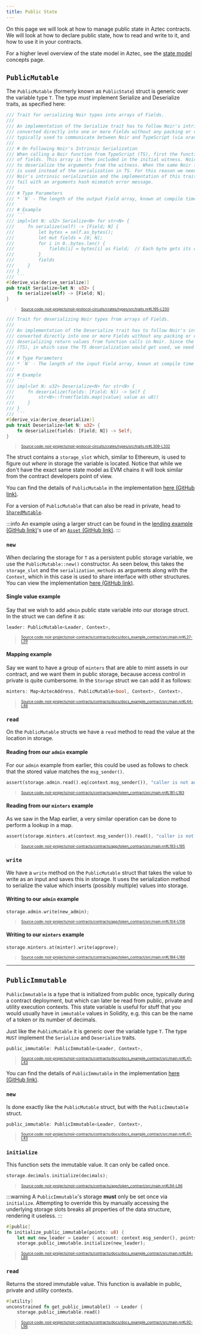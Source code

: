 ```yaml
---
title: Public State
---
```


On this page we will look at how to manage public state in Aztec contracts. We will look at how to declare public state, how to read and write to it, and how to use it in your contracts.

For a higher level overview of the state model in Aztec,  see the [state model](../../../../aztec/concepts/storage/state_model.md) concepts page.

## `PublicMutable`

The `PublicMutable` (formerly known as `PublicState`) struct is generic over the variable type `T`. The type _must_ implement Serialize and Deserialize traits, as specified here:

```rust title="serialize" showLineNumbers 
/// Trait for serializing Noir types into arrays of Fields.
///
/// An implementation of the Serialize trait has to follow Noir's intrinsic serialization (each member of a struct
/// converted directly into one or more Fields without any packing or compression). This trait (and Deserialize) are
/// typically used to communicate between Noir and TypeScript (via oracles and function arguments).
///
/// # On Following Noir's Intrinsic Serialization
/// When calling a Noir function from TypeScript (TS), first the function arguments are serialized into an array
/// of fields. This array is then included in the initial witness. Noir's intrinsic serialization is then used
/// to deserialize the arguments from the witness. When the same Noir function is called from Noir this Serialize trait
/// is used instead of the serialization in TS. For this reason we need to have a match between TS serialization,
/// Noir's intrinsic serialization and the implementation of this trait. If there is a mismatch, the function calls
/// fail with an arguments hash mismatch error message.
///
/// # Type Parameters
/// * `N` - The length of the output Field array, known at compile time
///
/// # Example
/// ```
/// impl<let N: u32> Serialize<N> for str<N> {
///     fn serialize(self) -> [Field; N] {
///         let bytes = self.as_bytes();
///         let mut fields = [0; N];
///         for i in 0..bytes.len() {
///             fields[i] = bytes[i] as Field;  // Each byte gets its own Field
///         }
///         fields
///     }
/// }
/// ```
#[derive_via(derive_serialize)]
pub trait Serialize<let N: u32> {
    fn serialize(self) -> [Field; N];
}
```
> <sup><sub><a href="https://github.com/AztecProtocol/aztec-packages/blob/v1.0.0/noir-projects/noir-protocol-circuits/crates/types/src/traits.nr#L195-L230" target="_blank" rel="noopener noreferrer">Source code: noir-projects/noir-protocol-circuits/crates/types/src/traits.nr#L195-L230</a></sub></sup>

```rust title="deserialize" showLineNumbers 
/// Trait for deserializing Noir types from arrays of Fields.
///
/// An implementation of the Deserialize trait has to follow Noir's intrinsic serialization (each member of a struct
/// converted directly into one or more Fields without any packing or compression). This trait is typically used when
/// deserializing return values from function calls in Noir. Since the same function could be called from TypeScript
/// (TS), in which case the TS deserialization would get used, we need to have a match between the 2.
///
/// # Type Parameters
/// * `N` - The length of the input Field array, known at compile time
///
/// # Example
/// ```
/// impl<let N: u32> Deserialize<N> for str<N> {
///     fn deserialize(fields: [Field; N]) -> Self {
///         str<N>::from(fields.map(|value| value as u8))
///     }
/// }
/// ```
#[derive_via(derive_deserialize)]
pub trait Deserialize<let N: u32> {
    fn deserialize(fields: [Field; N]) -> Self;
}
```
> <sup><sub><a href="https://github.com/AztecProtocol/aztec-packages/blob/v1.0.0/noir-projects/noir-protocol-circuits/crates/types/src/traits.nr#L309-L332" target="_blank" rel="noopener noreferrer">Source code: noir-projects/noir-protocol-circuits/crates/types/src/traits.nr#L309-L332</a></sub></sup>


The struct contains a `storage_slot` which, similar to Ethereum, is used to figure out _where_ in storage the variable is located. Notice that while we don't have the exact same state model as EVM chains it will look similar from the contract developers point of view.

You can find the details of `PublicMutable` in the implementation [here (GitHub link)](https://github.com/AztecProtocol/aztec-packages/blob/v1.0.0/noir-projects/aztec-nr/aztec/src/state_vars/public_mutable.nr).

For a version of `PublicMutable` that can also be read in private, head to [`SharedMutable`](./shared_state.md#sharedmutable).

:::info
An example using a larger struct can be found in the [lending example (GitHub link)](https://github.com/AztecProtocol/aztec-packages/tree/master/noir-projects/noir-contracts/contracts/app/lending_contract)'s use of an [`Asset` (GitHub link)](https://github.com/AztecProtocol/aztec-packages/tree/v1.0.0/noir-projects/noir-contracts/contracts/app/lending_contract/src/asset.nr).
:::

### `new`

When declaring the storage for `T` as a persistent public storage variable, we use the `PublicMutable::new()` constructor. As seen below, this takes the `storage_slot` and the `serialization_methods` as arguments along with the `Context`, which in this case is used to share interface with other structures. You can view the implementation [here (GitHub link)](https://github.com/AztecProtocol/aztec-packages/blob/v1.0.0/noir-projects/aztec-nr/aztec/src/state_vars/public_mutable.nr).

#### Single value example

Say that we wish to add `admin` public state variable into our storage struct. In the struct we can define it as:

```rust title="storage-leader-declaration" showLineNumbers 
leader: PublicMutable<Leader, Context>,
```
> <sup><sub><a href="https://github.com/AztecProtocol/aztec-packages/blob/v1.0.0/noir-projects/noir-contracts/contracts/docs/docs_example_contract/src/main.nr#L27-L29" target="_blank" rel="noopener noreferrer">Source code: noir-projects/noir-contracts/contracts/docs/docs_example_contract/src/main.nr#L27-L29</a></sub></sup>


#### Mapping example

Say we want to have a group of `minters` that are able to mint assets in our contract, and we want them in public storage, because access control in private is quite cumbersome. In the `Storage` struct we can add it as follows:

```rust title="storage-minters-declaration" showLineNumbers 
minters: Map<AztecAddress, PublicMutable<bool, Context>, Context>,
```
> <sup><sub><a href="https://github.com/AztecProtocol/aztec-packages/blob/v1.0.0/noir-projects/noir-contracts/contracts/docs/docs_example_contract/src/main.nr#L44-L46" target="_blank" rel="noopener noreferrer">Source code: noir-projects/noir-contracts/contracts/docs/docs_example_contract/src/main.nr#L44-L46</a></sub></sup>


### `read`

On the `PublicMutable` structs we have a `read` method to read the value at the location in storage.

#### Reading from our `admin` example

For our `admin` example from earlier, this could be used as follows to check that the stored value matches the `msg_sender()`.

```rust title="read_admin" showLineNumbers 
assert(storage.admin.read().eq(context.msg_sender()), "caller is not admin");
```
> <sup><sub><a href="https://github.com/AztecProtocol/aztec-packages/blob/v1.0.0/noir-projects/noir-contracts/contracts/app/token_contract/src/main.nr#L181-L183" target="_blank" rel="noopener noreferrer">Source code: noir-projects/noir-contracts/contracts/app/token_contract/src/main.nr#L181-L183</a></sub></sup>


#### Reading from our `minters` example

As we saw in the Map earlier, a very similar operation can be done to perform a lookup in a map.

```rust title="read_minter" showLineNumbers 
assert(storage.minters.at(context.msg_sender()).read(), "caller is not minter");
```
> <sup><sub><a href="https://github.com/AztecProtocol/aztec-packages/blob/v1.0.0/noir-projects/noir-contracts/contracts/app/token_contract/src/main.nr#L193-L195" target="_blank" rel="noopener noreferrer">Source code: noir-projects/noir-contracts/contracts/app/token_contract/src/main.nr#L193-L195</a></sub></sup>


### `write`

We have a `write` method on the `PublicMutable` struct that takes the value to write as an input and saves this in storage. It uses the serialization method to serialize the value which inserts (possibly multiple) values into storage.

#### Writing to our `admin` example

```rust title="write_admin" showLineNumbers 
storage.admin.write(new_admin);
```
> <sup><sub><a href="https://github.com/AztecProtocol/aztec-packages/blob/v1.0.0/noir-projects/noir-contracts/contracts/app/token_contract/src/main.nr#L104-L106" target="_blank" rel="noopener noreferrer">Source code: noir-projects/noir-contracts/contracts/app/token_contract/src/main.nr#L104-L106</a></sub></sup>


#### Writing to our `minters` example

```rust title="write_minter" showLineNumbers 
storage.minters.at(minter).write(approve);
```
> <sup><sub><a href="https://github.com/AztecProtocol/aztec-packages/blob/v1.0.0/noir-projects/noir-contracts/contracts/app/token_contract/src/main.nr#L184-L186" target="_blank" rel="noopener noreferrer">Source code: noir-projects/noir-contracts/contracts/app/token_contract/src/main.nr#L184-L186</a></sub></sup>


---

## `PublicImmutable`

`PublicImmutable` is a type that is initialized from public once, typically during a contract deployment, but which can later be read from public, private and utility execution contexts. This state variable is useful for stuff that you would usually have in `immutable` values in Solidity, e.g. this can be the name of a token or its number of decimals.

Just like the `PublicMutable` it is generic over the variable type `T`. The type `MUST` implement the `Serialize` and `Deserialize` traits.

```rust title="storage-public-immutable-declaration" showLineNumbers 
public_immutable: PublicImmutable<Leader, Context>,
```
> <sup><sub><a href="https://github.com/AztecProtocol/aztec-packages/blob/v1.0.0/noir-projects/noir-contracts/contracts/docs/docs_example_contract/src/main.nr#L41-L43" target="_blank" rel="noopener noreferrer">Source code: noir-projects/noir-contracts/contracts/docs/docs_example_contract/src/main.nr#L41-L43</a></sub></sup>


You can find the details of `PublicImmutable` in the implementation [here (GitHub link)](https://github.com/AztecProtocol/aztec-packages/blob/v1.0.0/noir-projects/aztec-nr/aztec/src/state_vars/public_immutable.nr).

### `new`

Is done exactly like the `PublicMutable` struct, but with the `PublicImmutable` struct.

```rust title="storage-public-immutable-declaration" showLineNumbers 
public_immutable: PublicImmutable<Leader, Context>,
```
> <sup><sub><a href="https://github.com/AztecProtocol/aztec-packages/blob/v1.0.0/noir-projects/noir-contracts/contracts/docs/docs_example_contract/src/main.nr#L41-L43" target="_blank" rel="noopener noreferrer">Source code: noir-projects/noir-contracts/contracts/docs/docs_example_contract/src/main.nr#L41-L43</a></sub></sup>


### `initialize`

This function sets the immutable value. It can only be called once.

```rust title="initialize_decimals" showLineNumbers 
storage.decimals.initialize(decimals);
```
> <sup><sub><a href="https://github.com/AztecProtocol/aztec-packages/blob/v1.0.0/noir-projects/noir-contracts/contracts/app/token_contract/src/main.nr#L94-L96" target="_blank" rel="noopener noreferrer">Source code: noir-projects/noir-contracts/contracts/app/token_contract/src/main.nr#L94-L96</a></sub></sup>


:::warning
A `PublicImmutable`'s storage **must** only be set once via `initialize`. Attempting to override this by manually accessing the underlying storage slots breaks all properties of the data structure, rendering it useless.
:::

```rust title="initialize_public_immutable" showLineNumbers 
#[public]
fn initialize_public_immutable(points: u8) {
    let mut new_leader = Leader { account: context.msg_sender(), points };
    storage.public_immutable.initialize(new_leader);
```
> <sup><sub><a href="https://github.com/AztecProtocol/aztec-packages/blob/v1.0.0/noir-projects/noir-contracts/contracts/docs/docs_example_contract/src/main.nr#L84-L89" target="_blank" rel="noopener noreferrer">Source code: noir-projects/noir-contracts/contracts/docs/docs_example_contract/src/main.nr#L84-L89</a></sub></sup>


### `read`

Returns the stored immutable value. This function is available in public, private and utility contexts.

```rust title="read_public_immutable" showLineNumbers 
#[utility]
unconstrained fn get_public_immutable() -> Leader {
    storage.public_immutable.read()
```
> <sup><sub><a href="https://github.com/AztecProtocol/aztec-packages/blob/v1.0.0/noir-projects/noir-contracts/contracts/docs/docs_example_contract/src/main.nr#L92-L96" target="_blank" rel="noopener noreferrer">Source code: noir-projects/noir-contracts/contracts/docs/docs_example_contract/src/main.nr#L92-L96</a></sub></sup>

